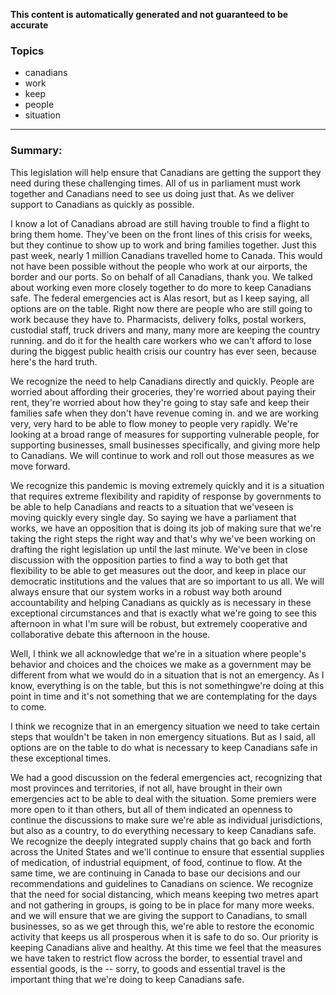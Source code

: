 **This content is automatically generated and not guaranteed to be accurate**

### Topics

- canadians
- work
- keep
- people
- situation

---

### Summary:

 This legislation will help ensure that Canadians are getting the support they need during these challenging times.
All of us in parliament must work together and Canadians need to see us doing just that.
As we deliver support to Canadians as quickly as possible.




I know a lot of Canadians abroad are still having trouble to find a flight to bring them home.
They've been on the front lines of this crisis for weeks, but they continue to show up to work and bring families together.
Just this past week, nearly 1 million Canadians travelled home to Canada.
This would not have been possible without the people who work at our airports, the border and our ports.
So on behalf of all Canadians, thank you.
We talked about working even more closely together to do more to keep Canadians safe.
The federal emergencies act is Alas resort, but as I keep saying, all options are on the table.
Right now there are people who are still going to work because they have to. Pharmacists, delivery folks, postal workers, custodial staff, truck drivers and many, many more are keeping the country running.
and do it for the health care workers who we can't afford to lose during the biggest public health crisis our country has ever seen, because here's the hard truth.




We recognize the need to help Canadians directly and quickly.
People are worried about affording their groceries, they're worried about paying their rent, they're worried about how they're going to stay safe and keep their families safe when they don't have revenue coming in.
and we are working very, very hard to be able to flow money to people very rapidly.
We're looking at a broad range of measures for supporting vulnerable people, for supporting businesses, small businesses specifically, and giving more help to Canadians.
We will continue to work and roll out those measures as we move forward.




We recognize this pandemic is moving extremely quickly and it is a situation that requires extreme flexibility and rapidity of response by governments to be able to help Canadians and reacts to a situation that we'veseen is moving quickly every single day.
So saying we have a parliament that works, we have an opposition that is doing its job of making sure that we're taking the right steps the right way and that's why we've been working on drafting the right legislation up until the last minute.
We've been in close discussion with the opposition parties to find a way to both get that flexibility to be able to get measures out the door, and keep in place our democratic institutions and the values that are so important to us all.
We will always ensure that our system works in a robust way both around accountability and helping Canadians as quickly as is necessary in these exceptional circumstances and that is exactly what we're going to see this afternoon in what I'm sure will be robust, but extremely cooperative and collaborative debate this afternoon in the house.




Well, I think we all acknowledge that we're in a situation where people's behavior and choices and the choices we make as a government may be different from what we would do in a situation that is not an emergency. As I know, everything is on the table, but this is not somethingwe're doing at this point in time and it's not something that we are contemplating for the days to come.



I think we recognize that in an emergency situation we need to take certain steps that wouldn't be taken in non emergency situations.
But as I said, all options are on the table to do what is necessary to keep Canadians safe in these exceptional times.



We had a good discussion on the federal emergencies act, recognizing that most provinces and territories, if not all, have brought in their own emergencies act to be able to deal with the situation.
Some premiers were more open to it than others, but all of them indicated an openness to continue the discussions to make sure we're able as individual jurisdictions, but also as a country, to do everything necessary to keep Canadians safe.
We recognize the deeply integrated supply chains that go back and forth across the United States and we'll continue to ensure that essential supplies of medication, of industrial equipment, of food, continue to flow.
At the same time, we are continuing in Canada to base our decisions and our recommendations and guidelines to Canadians on science.
We recognize that the need for social distancing, which means keeping two metres apart and not gathering in groups, is going to be in place for many more weeks.
and we will ensure that we are giving the support to Canadians, to small businesses, so as we get through this, we're able to restore the economic activity that keeps us all prosperous when it is safe to do so. Our priority is keeping Canadians alive and healthy.
At this time we feel that the measures we have taken to restrict flow across the border, to essential travel and essential goods, is the -- sorry, to goods and essential travel is the important thing that we're doing to keep Canadians safe.